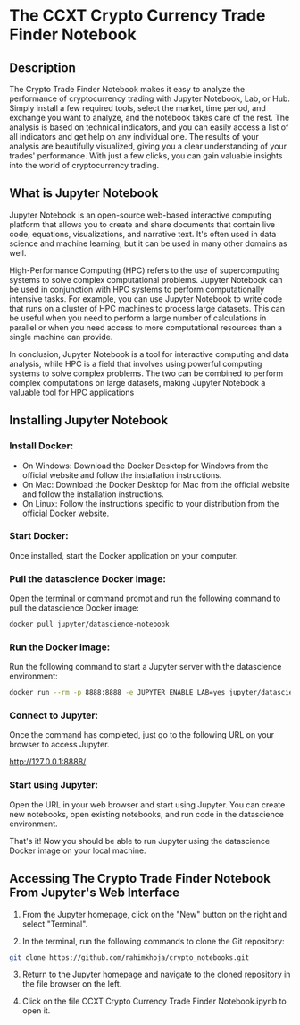 # The CCXT Crypto Currency Trade Finder Notebook

## Description 

The Crypto Trade Finder Notebook makes it easy to analyze the performance of cryptocurrency trading with Jupyter Notebook, Lab, or Hub. Simply install a few required tools, select the market, time period, and exchange you want to analyze, and the notebook takes care of the rest. The analysis is based on technical indicators, and you can easily access a list of all indicators and get help on any individual one. The results of your analysis are beautifully visualized, giving you a clear understanding of your trades' performance. With just a few clicks, you can gain valuable insights into the world of cryptocurrency trading.


## What is Jupyter Notebook

Jupyter Notebook is an open-source web-based interactive computing platform that allows you to create and share documents that contain live code, equations, visualizations, and narrative text. It's often used in data science and machine learning, but it can be used in many other domains as well.

High-Performance Computing (HPC) refers to the use of supercomputing systems to solve complex computational problems. Jupyter Notebook can be used in conjunction with HPC systems to perform computationally intensive tasks. For example, you can use Jupyter Notebook to write code that runs on a cluster of HPC machines to process large datasets. This can be useful when you need to perform a large number of calculations in parallel or when you need access to more computational resources than a single machine can provide.

In conclusion, Jupyter Notebook is a tool for interactive computing and data analysis, while HPC is a field that involves using powerful computing systems to solve complex problems. The two can be combined to perform complex computations on large datasets, making Jupyter Notebook a valuable tool for HPC applications


## Installing Jupyter Notebook

### Install Docker:

 - On Windows: Download the Docker Desktop for Windows from the official website and follow the installation instructions.
 - On Mac: Download the Docker Desktop for Mac from the official website and follow the installation instructions.
 - On Linux: Follow the instructions specific to your distribution from the official Docker website.

### Start Docker: 

Once installed, start the Docker application on your computer.

### Pull the datascience Docker image: 

Open the terminal or command prompt and run the following command to pull the datascience Docker image:

```bash
docker pull jupyter/datascience-notebook
```

### Run the Docker image: 

Run the following command to start a Jupyter server with the datascience environment:

```bash
docker run --rm -p 8888:8888 -e JUPYTER_ENABLE_LAB=yes jupyter/datascience-notebook start.sh jupyter lab --ip=0.0.0.0 --no-browser --allow-root --NotebookApp.token=''
```

### Connect to Jupyter: 

Once the command has completed, just go to the following URL on your browser to access Jupyter.

http://127.0.0.1:8888/

### Start using Jupyter: 

Open the URL in your web browser and start using Jupyter. You can create new notebooks, open existing notebooks, and run code in the datascience environment.

That's it! Now you should be able to run Jupyter using the datascience Docker image on your local machine.

## Accessing The Crypto Trade Finder Notebook From Jupyter's Web Interface

1. From the Jupyter homepage, click on the "New" button on the right and select "Terminal".

2. In the terminal, run the following commands to clone the Git repository:

```bash
git clone https://github.com/rahimkhoja/crypto_notebooks.git
```
  
3. Return to the Jupyter homepage and navigate to the cloned repository in the file browser on the left.

4. Click on the file CCXT Crypto Currency Trade Finder Notebook.ipynb to open it.
